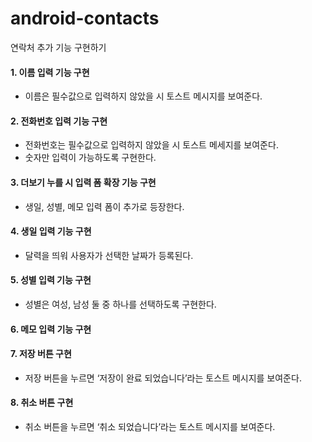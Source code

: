 # android-contacts
연락처 추가 기능 구현하기
#### 1. 이름 입력 기능 구현
- 이름은 필수값으로 입력하지 않았을 시 토스트 메시지를 보여준다.

#### 2. 전화번호 입력 기능 구현
- 전화번호는 필수값으로 입력하지 않았을 시 토스트 메세지를 보여준다.
- 숫자만 입력이 가능하도록 구현한다.

#### 3. 더보기 누를 시 입력 폼 확장 기능 구현
- 생일, 성별, 메모 입력 폼이 추가로 등장한다.

#### 4. 생일 입력 기능 구현
- 달력을 띄워 사용자가 선택한 날짜가 등록된다.

#### 5. 성별 입력 기능 구현
- 성별은 여성, 남성 둘 중 하나를 선택하도록 구현한다.

#### 6. 메모 입력 기능 구현

#### 7. 저장 버튼 구현
- 저장 버튼을 누르면 ‘저장이 완료 되었습니다’라는 토스트 메시지를 보여준다.

#### 8. 취소 버튼 구현
-  취소 버튼을 누르면 ‘취소 되었습니다’라는 토스트 메시지를 보여준다.